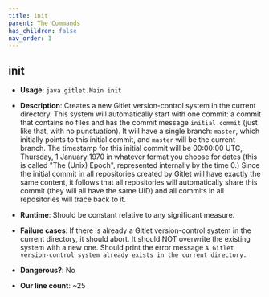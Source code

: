 ```yaml
---
title: init
parent: The Commands
has_children: false
nav_order: 1
---
```


## init

- __Usage__: `java gitlet.Main init`

- __Description__: Creates a new Gitlet version-control system in the
  current directory. This system will automatically start with one
  commit: a commit that contains no files and has the commit message
  `initial commit` (just like that, with no punctuation).
  It will have a single branch: `master`, which
  initially points to this initial commit, and `master` will be the
  current branch.  The timestamp for this initial commit will be
  00:00:00 UTC, Thursday, 1 January 1970 in whatever format you
  choose for dates (this is
  called "The (Unix) Epoch", represented internally by the time 0.)
  Since the initial commit in all repositories
  created by Gitlet will have exactly the same content,
  it follows that all repositories will automatically share
  this commit (they will all have the same UID)
  and all commits in all repositories will trace back to it.

- __Runtime__: Should be constant relative to any significant measure.

- __Failure cases__: If there is already a Gitlet version-control
  system in the current directory, it should abort. It should NOT
  overwrite the existing system with a new one. Should print the error
  message `A Gitlet version-control system already exists in the
  current directory.`

- __Dangerous?__: No

- __Our line count__: ~25
